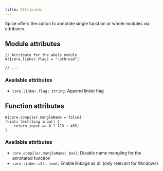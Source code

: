 ```yaml
---
title: Attributes
---
```


Spice offers the option to annotate single function or whole modules via attributes.

## Module attributes

```spice
// Attribute for the whole module
#![core.linker.flags = "-pthread"]

// ...
```

### Available attributes

- `core.linker.flag: string`: Append linker flag

## Function attributes

```spice
#[core.compiler.mangleName = false]
f<int> test(long input) {
    return input == 0 ? 123 : 456;
}
```

### Available attributes

- `core.compiler.mangleName: bool`: Disable name mangling for the annotated function
- `core.linker.dll: bool`: Enable linkage as dll (only relevant for Windows)